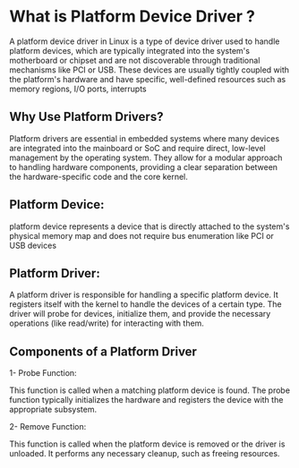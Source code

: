 # What is Platform Device Driver ?


A platform device driver in Linux is a type of device driver used to handle platform devices, 
which are typically integrated into the system's motherboard or chipset and are not discoverable through traditional mechanisms like PCI or USB. 
These devices are usually tightly coupled with the platform's hardware and have specific, well-defined resources such as memory regions, I/O ports, interrupts



## Why Use Platform Drivers?
Platform drivers are essential in embedded systems where many devices are integrated into the mainboard or SoC and require direct, low-level management by the operating system. 
They allow for a modular approach to handling hardware components, providing a clear separation between the hardware-specific code and the core kernel.






## Platform Device:

 platform device represents a device that is directly attached to the system's physical memory map and does not require bus enumeration like PCI or USB devices





## Platform Driver:

A platform driver is responsible for handling a specific platform device.
It registers itself with the kernel to handle the devices of a certain type.
The driver will probe for devices, initialize them, and provide the necessary operations (like read/write) for interacting with them.




## Components of a Platform Driver

1- Probe Function:

This function is called when a matching platform device is found.
The probe function typically initializes the hardware and registers the device with the appropriate subsystem.



2- Remove Function:

This function is called when the platform device is removed or the driver is unloaded.
It performs any necessary cleanup, such as freeing resources.





